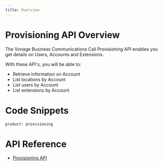 ```yaml
---
title: Overview
---
```


# Provisioning API Overview
The Vonage Business Communications Call Provisioning API enables you get details on Users, Accounts and Extensions.

With these API's, you will be able to:

* Retrieve information on Account
* List locations by Account
* List users by Account
* List extensions by Account

# Code Snippets

```code_snippet_list
product: provisioning
```

# API Reference

* [Provisioning API](/api/provisioning)
